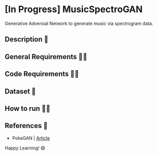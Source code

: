 # [In Progress] MusicSpectroGAN
Generative Adversial Network to generate music via spectrogram data.

## Description :scroll:

## General Requirements :mage_man:

## Code Requirements :mage_woman:

## Dataset 💾

## How to run :running_man:

## References :page_facing_up:
* PokeGAN | [Article](https://blog.jovian.com/pokegan-generating-fake-pokemon-with-a-generative-adversarial-network-f540db81548d)

Happy Learning! 😄
